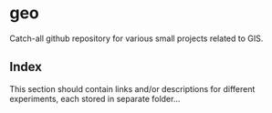 # geo
Catch-all github repository for various small projects related to GIS. 


## Index
This section should contain links and/or descriptions for different experiments, each stored in separate folder...

